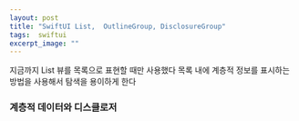```yaml
---
layout: post
title: "SwiftUI List,  OutlineGroup, DisclosureGroup"
tags:  swiftui
excerpt_image: ""
---
```


지금까지 List 뷰를 목록으로 표현할 때만 사용했다 목록 내에 계층적 정보를 표시하는 방법을 사용해서 탐색을 용이하게 한다

### 계층적 데이터와 디스클로저

